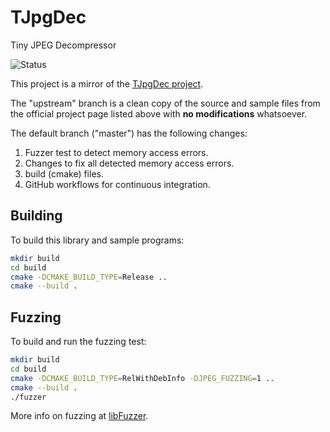 # TJpgDec
Tiny JPEG Decompressor

![Status](https://github.com/BigMumf/display-keyboard/actions/workflows/push_audit.yml/badge.svg)

This project is a mirror of the [TJpgDec project](http://elm-chan.org/fsw/tjpgd/00index.html).

The "upstream" branch is a clean copy of the source and sample files
from the official project page listed above with **no modifications**
whatsoever.

The default branch ("master") has the following changes:
1. Fuzzer test to detect memory access errors.
2. Changes to fix all detected memory access errors.
3. build (cmake) files.
4. GitHub workflows for continuous integration.

## Building

To build this library and sample programs:

```sh
mkdir build
cd build
cmake -DCMAKE_BUILD_TYPE=Release ..
cmake --build .
```

## Fuzzing

To build and run the fuzzing test:

```sh
mkdir build
cd build
cmake -DCMAKE_BUILD_TYPE=RelWithDebInfo -DJPEG_FUZZING=1 ..
cmake --build .
./fuzzer
```

More info on fuzzing at [libFuzzer](https://llvm.org/docs/LibFuzzer.html).
